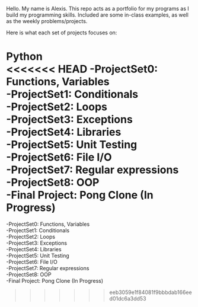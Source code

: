 Hello. My name is Alexis. This repo acts as a portfolio for my programs as I build my programming skills. Included are some in-class examples, as well as the weekly problems/projects.

Here is what each set of projects focuses on:

Python <br>
<<<<<<< HEAD
  -ProjectSet0: Functions, Variables <br>
  -ProjectSet1: Conditionals <br>
  -ProjectSet2: Loops <br>
  -ProjectSet3: Exceptions <br>
  -ProjectSet4: Libraries <br>
  -ProjectSet5: Unit Testing <br>
  -ProjectSet6: File I/O <br>
  -ProjectSet7: Regular expressions <br>
  -ProjectSet8: OOP <br>
  -Final Project: Pong Clone (In Progress)
=======
-ProjectSet0: Functions, Variables <br>
-ProjectSet1: Conditionals <br>
-ProjectSet2: Loops <br>
-ProjectSet3: Exceptions <br>
-ProjectSet4: Libraries <br>
-ProjectSet5: Unit Testing <br>
-ProjectSet6: File I/O <br>
-ProjectSet7: Regular expressions <br>
-ProjectSet8: OOP <br>
-Final Project: Pong Clone (In Progress)
>>>>>>> eeb3059e1f84081f9bbbdab166eed01dc6a3dd53
